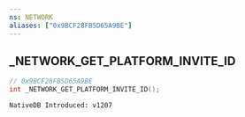 ```yaml
---
ns: NETWORK
aliases: ["0x9BCF28FB5D65A9BE"]
---
```

## _NETWORK_GET_PLATFORM_INVITE_ID

```c
// 0x9BCF28FB5D65A9BE
int _NETWORK_GET_PLATFORM_INVITE_ID();
```

```
NativeDB Introduced: v1207
```

